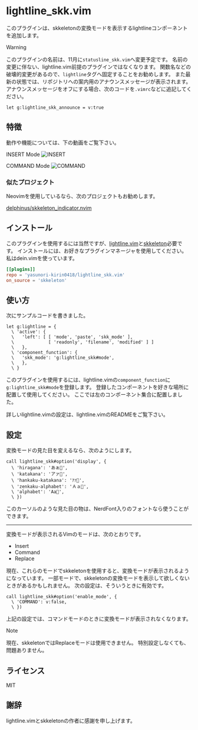 # lightline_skk.vim

このプラグインは、skkeletonの変換モードを表示するlightlineコンポーネントを追加します。

> [!WARNING]
> このプラグインの名前は、11月に`statusline_skk.vim`へ変更予定です。
> 名前の変更に伴ない、lightline.vim前提のプラグインではなくなります。
> 関数名などの破壊的変更があるので、`lightline`タグへ固定することをお勧めします。
> また最新の状態では、リポジトリへの案内用のアナウンスメッセージが表示されます。
> アナウンスメッセージをオフにする場合、次のコードを`.vimrc`などに追記してください。

```vim
let g:lightline_skk_announce = v:true
```

## 特徴

動作や機能については、下の動画をご覧下さい。

INSERT Mode
![INSERT](https://user-images.githubusercontent.com/74786563/153974503-7dd17e3a-db6f-4a6d-b3c3-739f56c9a864.gif)

COMMAND Mode
![COMMAND](https://user-images.githubusercontent.com/74786563/153974556-71b5ce42-ed04-4225-9734-ca7ae4ca0648.gif)

<!--
REPLACE Mode
![REPLACE](https://user-images.githubusercontent.com/74786563/153974565-d276a074-9462-4170-a334-bcfc533db5b1.gif)
-->

### 似たプロジェクト

Neovimを使用しているなら、次のプロジェクトもお勧めします。

[delphinus/skkeleton_indicator.nvim](https://github.com/delphinus/skkeleton_indicator.nvim)

## インストール

このプラグインを使用するには当然ですが、[lightline.vim][1]と[skkeleton][2]必要です。
インストールには、お好きなプラグインマネージャを使用してください。
私はdein.vimを使っています。

```toml:lazy.toml
[[plugins]]
repo = 'yasunori-kirin0418/lightline_skk.vim'
on_source = 'skkeleton'
```

## 使い方

次にサンプルコードを書きました。

```vim:.vimrc
let g:lightline = {
  \ 'active': {
  \   'left': [ [ 'mode', 'paste', 'skk_mode' ],
  \             [ 'readonly', 'filename', 'modified' ] ]
  \   },
  \ 'component_function': {
  \   'skk_mode': 'g:lightline_skk#mode',
  \   },
  \ }
```

このプラグインを使用するには、lightline.vimの`component_function`に`g:lightline_skk#mode`を登録します。
登録したコンポーネントを好きな場所に配置して使用してください。
ここでは左のコンポーネント集合に配置しました。

詳しいlightline.vimの設定は、lightline.vimのREADMEをご覧下さい。

## 設定

変換モードの見た目を変えるなら、次のようにします。

```vim:.vimrc
call lightline_skk#option('display', {
  \ 'hiragana': 'あぁ󰗧',
  \ 'katakana': 'アァ󰗧',
  \ 'hankaku-katakana': 'ｱｧ󰗧',
  \ 'zenkaku-alphabet': 'Ａａ󰗧',
  \ 'alphabet': 'Aa󰗧',
  \ })
```

このカーソルのような見た目の物は、NerdFont入りのフォントなら使うことができます。

---

変換モードが表示されるVimのモードは、次のとおりです。

- Insert
- Command
- Replace

現在、これらのモードでskkeletonを使用すると、変換モードが表示されるようになっています。
一部モードで、skkeletonの変換モードを表示して欲しくないときがあるかもしれません。
次の設定は、そういうときに有効です。

```vim:.vimrc
call lightline_skk#option('enable_mode', {
  \ 'COMMAND': v:false,
  \ })
```

上記の設定では、コマンドモードのときに変換モードが表示されなくなります。

> [!NOTE]
> 現在、skkeletonではReplaceモードは使用できません。
> 特別設定しなくても、問題ありません。

## ライセンス

MIT

## 謝辞

lightline.vimとskkeletonの作者に感謝を申し上げます。

<!-- Links -->
[1]: https://github.com/itchyny/lightline.vim
[2]: https://github.com/vim-skk/skkeleton
